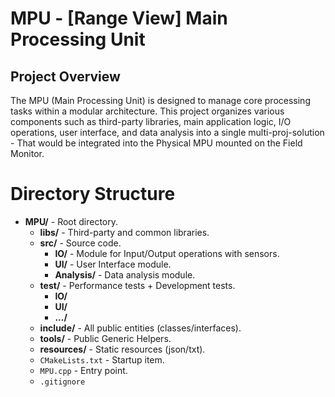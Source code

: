# MPU - [Range View] Main Processing Unit

## Project Overview

The MPU (Main Processing Unit) is designed to manage core processing tasks within a modular architecture. This project organizes various components such as third-party libraries, main application logic, I/O operations, user interface, and data analysis into a single multi-proj-solution - That would be integrated into the Physical MPU mounted on the Field Monitor.

# Directory Structure


- **MPU/** - Root directory.
  - **libs/** - Third-party and common libraries.
  - **src/** - Source code.
    -  **IO/** - Module for Input/Output operations with sensors.
    -  **UI/** - User Interface module.
    -  **Analysis/** - Data analysis module.
  - **test/** - Performance tests + Development tests.
    -  **IO/** 
    -  **UI/** 
    -  **.../**
  - **include/** - All public entities (classes/interfaces).
  - **tools/** - Public Generic Helpers.
  - **resources/** - Static resources (json/txt).
  - `CMakeLists.txt` - Startup item.
  - `MPU.cpp` - Entry point.
  - `.gitignore`
 
